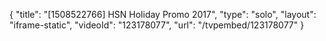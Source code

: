 {
    "title": "[1508522766] HSN Holiday Promo 2017",
    "type": "solo",
    "layout": "iframe-static",
    "videoId": "123178077",
    "url": "\/tvpembed\/123178077"
}